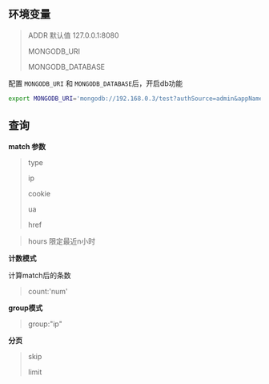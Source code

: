 
## 环境变量

> ADDR  默认值 127.0.0.1:8080
>
> MONGODB_URI
> 
> MONGODB_DATABASE
> 

配置 `MONGODB_URI` 和 `MONGODB_DATABASE`后，开启db功能

```bash
export MONGODB_URI='mongodb://192.168.0.3/test?authSource=admin&appName=ws' MONGODB_DATABASE="test"
```

## 查询

**match 参数**

> type
>
> ip
>
> cookie
>
> ua
>
> href

> hours 限定最近n小时

**计数模式**

计算match后的条数

> count:'num'

**group模式**

> group:"ip"


**分页**

> skip
>
> limit


